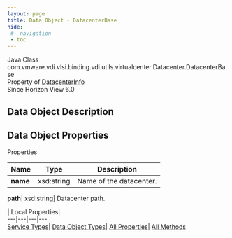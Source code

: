 ```yaml
---
layout: page
title: Data Object - DatacenterBase
hide:
 #- navigation
 - toc
---
```






Java Class
    com.vmware.vdi.vlsi.binding.vdi.utils.virtualcenter.Datacenter.DatacenterBase  
Property of
     [DatacenterInfo](vdi.utils.virtualcenter.Datacenter.DatacenterInfo.md#field_detail)  
Since 
    Horizon View 6.0

## Data Object Description 

## Data Object Properties

Properties

Name |  Type |  Description   
---|---|---  
**name**|  xsd:string|  Name of the datacenter.   
  
**path**|  xsd:string|  Datacenter path.   
  
  
  
 | Local Properties|   
---|---|---|---  
[Service Types](index-mo_types.md)| [Data Object Types](index-do_types.md)| [All Properties](index-properties.md)| [All Methods](index-methods.md)  
  
  

